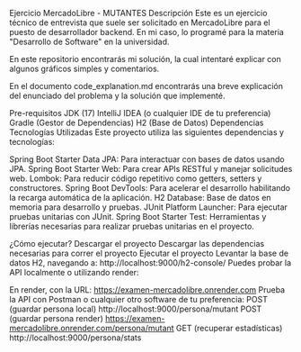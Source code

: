 Ejercicio MercadoLibre - MUTANTES
Descripción
Este es un ejercicio técnico de entrevista que suele ser solicitado en MercadoLibre para el puesto de desarrollador backend. En mi caso, lo programé para la materia "Desarrollo de Software" en la universidad.

En este repositorio encontrarás mi solución, la cual intentaré explicar con algunos gráficos simples y comentarios.

En el documento code_explanation.md encontrarás una breve explicación del enunciado del problema y la solución que implementé.

Pre-requisitos
JDK (17)
IntelliJ IDEA (o cualquier IDE de tu preferencia)
Gradle (Gestor de Dependencias)
H2 (Base de Datos)
Dependencias
Tecnologías Utilizadas
Este proyecto utiliza las siguientes dependencias y tecnologías:

Spring Boot Starter Data JPA: Para interactuar con bases de datos usando JPA.
Spring Boot Starter Web: Para crear APIs RESTful y manejar solicitudes web.
Lombok: Para reducir código repetitivo como getters, setters y constructores.
Spring Boot DevTools: Para acelerar el desarrollo habilitando la recarga automática de la aplicación.
H2 Database: Base de datos en memoria para desarrollo y pruebas.
JUnit Platform Launcher: Para ejecutar pruebas unitarias con JUnit.
Spring Boot Starter Test: Herramientas y librerías necesarias para realizar pruebas unitarias en el proyecto.



¿Cómo ejecutar?
Descargar el proyecto
Descargar las dependencias necesarias para correr el proyecto
Ejecutar el proyecto
Levantar la base de datos H2, navegando a: http://localhost:9000/h2-console/
Puedes probar la API localmente o utilizando render:

En render, con la URL: https://examen-mercadolibre.onrender.com
Prueba la API con Postman o cualquier otro software de tu preferencia:
POST (guardar persona local) http://localhost:9000/persona/mutant
POST (guardar persona render) https://examen-mercadolibre.onrender.com/persona/mutant
GET (recuperar estadísticas) http://localhost:9000/persona/stats